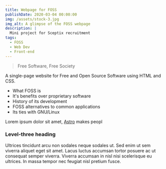 ```yaml
---
title: Webpage for FOSS 
publishDate: 2020-03-04 00:00:00
img: /assets/stock-3.jpg
img_alt: A glimpse of the FOSS webpage
description: |
  Mini project for Sceptix recruitment
tags:
  - FOSS
  - Web Dev
  - Front-end
---
```


> Free Software, Free Society

A single-page website for Free and Open Source Software using HTML and CSS.

- What FOSS is
- It's benefits over proprietary software
- History of its development
- FOSS alternatives to common applications
- Its ties with GNU/Linux

Lorem ipsum dolor sit amet, <a href="https://astro.build/">Astro</a> makes peopl

### Level-three heading

Ultrices tincidunt arcu non sodales neque sodales ut. Sed enim ut sem viverra aliquet eget sit amet. Lacus luctus accumsan tortor posuere ac ut consequat semper viverra. Viverra accumsan in nisl nisi scelerisque eu ultrices. In massa tempor nec feugiat nisl pretium fusce.